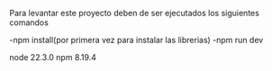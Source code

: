Para levantar este proyecto deben de ser ejecutados los siguientes comandos

-npm install(por primera vez para instalar las librerias)
-npm run dev


node 22.3.0
npm  8.19.4